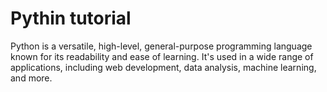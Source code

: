 # Pythin tutorial
Python is a versatile, high-level, general-purpose programming language known for its readability and ease of learning. 
It's used in a wide range of applications, including web development, data analysis, machine learning, and more. 

